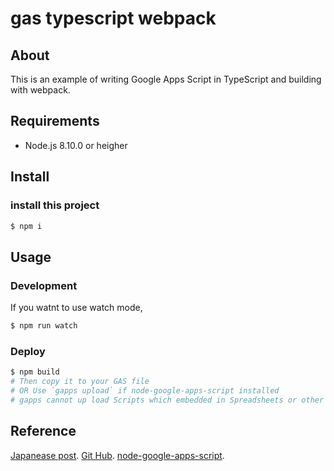 # gas typescript webpack

## About

This is an example of writing Google Apps Script in TypeScript and building with webpack.

## Requirements

* Node.js 8.10.0 or heigher

## Install
### install this project
```sh
$ npm i
```

## Usage
### Development

If you watnt to use watch mode,

```sh
$ npm run watch
```

### Deploy
```sh
$ npm build
# Then copy it to your GAS file
# OR Use `gapps upload` if node-google-apps-script installed
# gapps cannot up load Scripts which embedded in Spreadsheets or other files
```

## Reference
[Japanease post](https://qiita.com/nsawa/items/96c5300c811856024789).
[Git Hub](https://github.com/naoki-sawada/gas-typescript-webpack.git).
[node-google-apps-script](https://github.com/danthareja/node-google-apps-script).